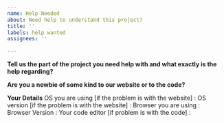 ```yaml
---
name: Help Needed
about: Need help to understand this project?
title: ''
labels: help wanted
assignees: ''

---
```


**Tell us the part of the project you need help with and what exactly is the help regarding?**

**Are you a newbie of some kind to our website or to the code?**

**Your Details**
OS you are using [if the problem is with the website] :
OS version [if the problem is with the website] :
Browser you are using :
Browser Version :
Your code editor [if problem is with the code] :
